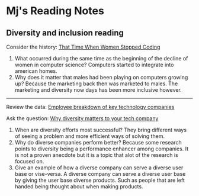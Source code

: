 # Mj's Reading Notes

## Diversity and inclusion reading
Consider the history: [That Time When Women Stopped Coding](https://www.npr.org/sections/money/2014/10/21/357629765/when-women-stopped-coding) 

1. What occurred during the same time as the beginning of the decline of women in computer science? Computers started to integrate into american homes.  
2. Why does it matter that males had been playing on computers growing up? Because the marketing back then was marketed to males. The marketing and diversity now days has been more inclusive however. 
---
Review the data: [Employee breakdown of key technology companies](https://informationisbeautiful.net/visualizations/diversity-in-tech/)

Ask the question: [Why diversity matters to your tech company](https://www.usatoday.com/story/tech/columnist/2015/07/21/why-diversity-matters-your-tech-company/30419871/)

1. When are diversity efforts most successful? They bring different ways of seeing a problem and more efficient ways of solving them.
2. Why do diverse companies perform better? Because some research points to diversity being a performance enhancer among companies. It is not a proven anecdote but it is a topic that alot of the research is focused on. 
3. Give an example of how a diverse company can serve a diverse user base or vise-versa. A diverse company can serve a diverse user base by giving the user base diverse products. Such as people that are left handed being thought about when making products. 